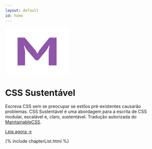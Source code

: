 ```yaml
---
layout: default
id: home
---
```


<div class="hero">
	<div class="hero-inner">
		<img class="hero-logo" src="/assets/img/logo.png" alt="">
		<h1>CSS Sustentável</h1>
		<p>Escreva CSS sem se preocupar se estilos pré-existentes causarão problemas. CSS Sustentável é uma abordagem para a escrita de CSS modular, escalável e, claro, sustentável. Tradução autorizada do <a href="http://maintainablecss.com/">MaintainableCSS</a>.</p>
		<a class="primaryLinkButton" href="/capitulos/introducao/">Leia agora &rarr;</a>
	</div>
</div>

{% include chapterList.html %}